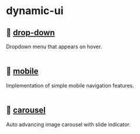 # dynamic-ui

## 📁 [drop-down](https://klaflash.github.io/dynamic-ui/drop-down/)
Dropdown menu that appears on hover.
<br/>
<br/>

## 📁 [mobile](https://klaflash.github.io/dynamic-ui/mobile)
Implementation of simple mobile navigation features.
<br/>
<br/>

## 📁 [carousel](https://klaflash.github.io/dynamic-ui/carousel)
Auto advancing image carousel with slide indicator.
<br/>
<br/>
